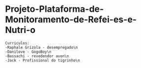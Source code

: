 # Projeto-Plataforma-de-Monitoramento-de-Refei-es-e-Nutri-o
	Curriculos:
	-Raphale Grizola - desempregado\n
	-Danilove - GogoBoy\n
	-Bassachi - revedendor avon\n
	-Jack - Profissional do tigrinho\n
